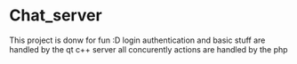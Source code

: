 # Chat_server
This project is donw for fun :D
login authentication and basic stuff are handled by the qt c++ server
all concurently actions are handled by the php
